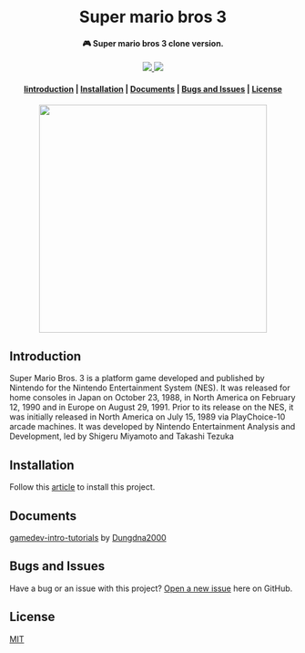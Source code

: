 <h1 align="center">
  <br>Super mario bros 3<br>
</h1>

<h4 align="center">
  🎮 Super mario bros 3 clone version.
</h4>

<p align="center">
  <a href="#">
    <img src="https://travis-ci.org/cuongw/dotfiles.svg?branch=master"/>
  </a>
  
  <a href="https://github.com/tvc12/Mega-Man-X3/blob/master/LICENSE">
    <img src="https://img.shields.io/github/license/tvc12/Mega-Man-X3.svg"/>
  </a>
</p>

<div align="center">
  <h4>
    <a href="#introduction">Iintroduction</a> |
    <a href="#installation">Installation</a> |
    <a href="#documents">Documents</a> |
    <a href="#bugs-and-issues">Bugs and Issues</a> |
    <a href="#license">License</a>
  </h4>
</div>

<p align="center">
<img src="https://image.thanhnien.vn/1024/uploaded/duongntt/2020_09_16/super-mario-bros-3-title-screen-clean-no-menu_egxn.jpg" width="400"/>
</p>


## Introduction

Super Mario Bros. 3 is a platform game developed and published by Nintendo for the Nintendo Entertainment System (NES).
It was released for home consoles in Japan on October 23, 1988, in North America on February 12, 1990 and in Europe on August 29, 1991. Prior to its release on the NES, 
it was initially released in North America on July 15, 1989 via PlayChoice-10 arcade machines. 
It was developed by Nintendo Entertainment Analysis and Development, led by Shigeru Miyamoto and Takashi Tezuka

## Installation

Follow this [article](https://www.wikihow.com/Compile-CPP-File-to-EXE) to install this project.

## Documents

[gamedev-intro-tutorials](https://github.com/Dungdna2000/gamedev-intro-tutorials) by [Dungdna2000](https://github.com/Dungdna2000)

## Bugs and Issues

Have a bug or an issue with this project? [Open a new issue](https://github.com/ThienUIT/Super-Mario-Bros-3/issues) here on GitHub.


## License

[MIT](https://opensource.org/licenses/MIT)